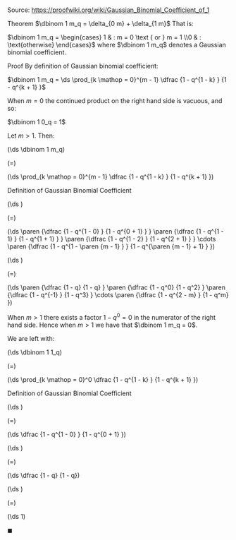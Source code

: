 # 

Source: https://proofwiki.org/wiki/Gaussian_Binomial_Coefficient_of_1

Theorem
$\dbinom 1 m_q = \delta_{0 m} + \delta_{1 m}$
That is:

$\dbinom 1 m_q = \begin{cases} 1 & : m = 0 \text { or } m = 1 \\0 & : \text{otherwise} \end{cases}$
where $\dbinom 1 m_q$ denotes a Gaussian binomial coefficient.


Proof
By definition of Gaussian binomial coefficient:

$\dbinom 1 m_q = \ds \prod_{k \mathop = 0}^{m - 1} \dfrac {1 - q^{1 - k} } {1 - q^{k + 1} }$

When $m = 0$ the continued product on the right hand side is vacuous, and so:

$\dbinom 1 0_q = 1$

Let $m > 1$.
Then:














\(\ds \dbinom 1 m_q\)

\(=\)







\(\ds \prod_{k \mathop = 0}^{m - 1} \dfrac {1 - q^{1 - k} } {1 - q^{k + 1} }\)





Definition of Gaussian Binomial Coefficient














\(\ds \)

\(=\)







\(\ds \paren {\dfrac {1 - q^{1 - 0} } {1 - q^{0 + 1} } } \paren {\dfrac {1 - q^{1 - 1} } {1 - q^{1 + 1} } } \paren {\dfrac {1 - q^{1 - 2} } {1 - q^{2 + 1} } } \cdots \paren {\dfrac {1 - q^{1 - \paren {m - 1} } } {1 - q^{\paren {m - 1} + 1} } }\)




















\(\ds \)

\(=\)







\(\ds \paren {\dfrac {1 - q} {1 - q} } \paren {\dfrac {1 - q^0} {1 - q^2} } \paren {\dfrac {1 - q^{-1} } {1 - q^3} } \cdots \paren {\dfrac {1 - q^{2 - m} } {1 - q^m} }\)









When $m > 1$ there exists a factor $1 - q^0 = 0$ in the numerator of the right hand side.
Hence when $m > 1$ we have that $\dbinom 1 m_q = 0$.

We are left with:














\(\ds \dbinom 1 1_q\)

\(=\)







\(\ds \prod_{k \mathop = 0}^0 \dfrac {1 - q^{1 - k} } {1 - q^{k + 1} }\)





Definition of Gaussian Binomial Coefficient














\(\ds \)

\(=\)







\(\ds \dfrac {1 - q^{1 - 0} } {1 - q^{0 + 1} }\)




















\(\ds \)

\(=\)







\(\ds \dfrac {1 - q} {1 - q}\)




















\(\ds \)

\(=\)







\(\ds 1\)









$\blacksquare$





